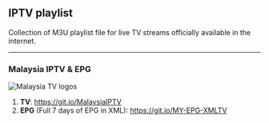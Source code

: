 ## IPTV playlist
Collection of M3U playlist file for live TV streams officially available in the internet.
___
### Malaysia IPTV & EPG 
![Malaysia TV logos](https://raw.githubusercontent.com/akmalharith/IPTV/master/logos/header/malaysiaiptv.png)

1. **TV**: https://git.io/MalaysiaIPTV
1. **EPG** (Full 7 days of EPG in XML): https://git.io/MY-EPG-XMLTV
